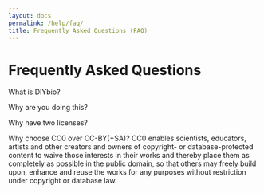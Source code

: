 ```yaml
---
layout: docs
permalink: /help/faq/
title: Frequently Asked Questions (FAQ)
---
```


# Frequently Asked Questions

What is DIYbio?

Why are you doing this?

Why have two licenses?


Why choose CC0 over CC-BY(+SA)?
CC0 enables scientists, educators, artists and other creators and owners of copyright- or database-protected content to waive those interests in their works and thereby place them as completely as possible in the public domain, so that others may freely build upon, enhance and reuse the works for any purposes without restriction under copyright or database law.
